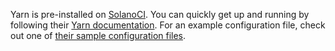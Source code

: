 Yarn is pre-installed on [SolanoCI](https://www.solanolabs.com/). You can quickly get up and running by following their
[Yarn documentation](http://docs.solanolabs.com/ConfiguringLanguage/nodejs/#configuration). For an example configuration file,
check out one of [their sample configuration files](https://github.com/solanolabs/express/blob/master/solano.yml).
